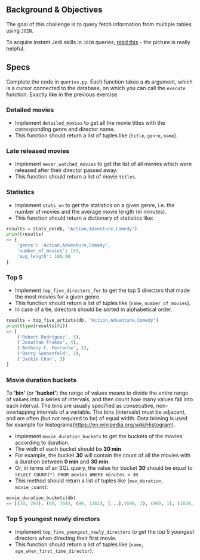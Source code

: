 ## Background & Objectives

The goal of this challenge is to query fetch information from multiple tables using `JOIN`.

To acquire instant Jedi skills in `JOIN` queries, [read this](http://stackoverflow.com/questions/17946221/sql-join-and-different-types-of-joins) - the picture is really helpful.

## Specs

Complete the code in `queries.py`. Each function takes a `db` argument, which is a cursor connected to the database, on which you can call the `execute` function. Exactly like in the previous exercise.

### Detailed movies

- Implement `detailed_movies` to get all the movie titles with the corresponding genre and director name.
- This function should return a list of tuples like (`title`, `genre`, `name`).

### Late released movies

- Implement `never_watched_movies` to get the list of all movies which were released after their director passed away.
- This function should return a list of movie `titles`.

### Statistics

- Implement `stats_on` to get the statistics on a given genre, i.e. the number of movies and the average movie length (in minutes).
- This function should return a dictionary of statistics like:

```python
results = stats_on(db, "Action,Adventure,Comedy")
print(results)
=> {
    'genre': 'Action,Adventure,Comedy',
    'number_of_movies': 153,
    'avg_length': 100.98
}
```

### Top 5

- Implement `top_five_directors_for` to get the top 5 directors that made the most movies for a given genre.
- This function should return a list of tuples like (`name`, `number_of_movies`).
- In case of a tie, directors should be sorted in alphabetical order.

```python
results = top_five_artists(db, "Action,Adventure,Comedy")
print(type(results[0]))
=> [
    ('Robert Rodriguez', 5),
    ('Jonathan Frakes', 4),
    ('Anthony C. Ferrante', 3),
    ('Barry Sonnenfeld', 3),
    ('Jackie Chan', 3)
]
```

### Movie duration buckets

To **'bin'** (or **'bucket'**) the range of values means to divide the entire range of values into a series of intervals, and then count how many values fall into each interval. The bins are usually specified as consecutive, non-overlapping intervals of a variable. The bins (intervals) must be adjacent, and are often (but not required to be) of equal width. Data binning is used for example for histograms(https://en.wikipedia.org/wiki/Histogram).

- Implement `movie_duration_buckets` to get the buckets of the movies according to duration.
- The widh of each bucket should be **30 min**
- For example, the bucket **30** will contain the count of all the movies with a duration between **0 min** and **30 min**.
- Or, in terms of an SQL query, the value for bucket **30** should be equal to `SELECT COUNT(*) FROM movies WHERE minutes < 30`
- This method should return a list of tuples like (`max_duration`, `movie_count`):

```python
movie_duration_buckets(db)
=> [(30, 292), (60, 764), (90, 1362), [...],(690, 2), (900, 1), (1020, 1)]
```

### Top 5 youngest newly directors

- Implement `top_five_youngest_newly_directors` to get the top 5 youngest directors when directing their first movie.
- This function should return a list of tuples like (`name`, `age_when_first_time_director`).

